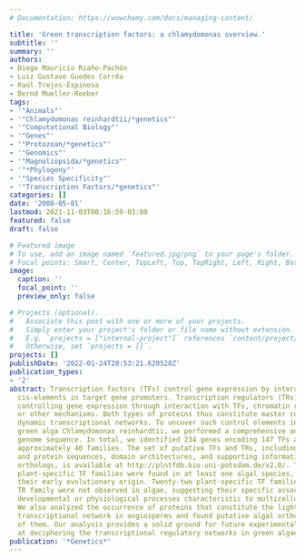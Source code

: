 ```yaml
---
# Documentation: https://wowchemy.com/docs/managing-content/

title: 'Green transcription factors: a chlamydomonas overview.'
subtitle: ''
summary: ''
authors:
- Diego Mauricio Riaño-Pachón
- Luiz Gustavo Guedes Corrêa
- Raúl Trejos-Espinosa
- Bernd Mueller-Roeber
tags:
- '"Animals"'
- '"Chlamydomonas reinhardtii/*genetics"'
- '"Computational Biology"'
- '"Genes"'
- '"Protozoan/*genetics"'
- '"Genomics"'
- '"Magnoliopsida/*genetics"'
- '"*Phylogeny"'
- '"Species Specificity"'
- '"Transcription Factors/*genetics"'
categories: []
date: '2008-05-01'
lastmod: 2021-11-03T00:16:59-03:00
featured: false
draft: false

# Featured image
# To use, add an image named `featured.jpg/png` to your page's folder.
# Focal points: Smart, Center, TopLeft, Top, TopRight, Left, Right, BottomLeft, Bottom, BottomRight.
image:
  caption: ''
  focal_point: ''
  preview_only: false

# Projects (optional).
#   Associate this post with one or more of your projects.
#   Simply enter your project's folder or file name without extension.
#   E.g. `projects = ["internal-project"]` references `content/project/deep-learning/index.md`.
#   Otherwise, set `projects = []`.
projects: []
publishDate: '2022-01-24T20:53:21.620528Z'
publication_types:
- '2'
abstract: Transcription factors (TFs) control gene expression by interacting with
  cis-elements in target gene promoters. Transcription regulators (TRs) assist in
  controlling gene expression through interaction with TFs, chromatin remodeling,
  or other mechanisms. Both types of proteins thus constitute master controllers of
  dynamic transcriptional networks. To uncover such control elements in the photosynthetic
  green alga Chlamydomonas reinhardtii, we performed a comprehensive analysis of its
  genome sequence. In total, we identified 234 genes encoding 147 TFs and 87 TRs of
  approximately 40 families. The set of putative TFs and TRs, including their transcript
  and protein sequences, domain architectures, and supporting information about putative
  orthologs, is available at http://plntfdb.bio.uni-potsdam.de/v2.0/. Twelve of 34
  plant-specific TF families were found in at least one algal species, indicating
  their early evolutionary origin. Twenty-two plant-specific TF families and one plant-specific
  TR family were not observed in algae, suggesting their specific association with
  developmental or physiological processes characteristic to multicellular plants.
  We also analyzed the occurrence of proteins that constitute the light-regulated
  transcriptional network in angiosperms and found putative algal orthologs for most
  of them. Our analysis provides a solid ground for future experimental studies aiming
  at deciphering the transcriptional regulatory networks in green algae.
publication: '*Genetics*'
---
```

